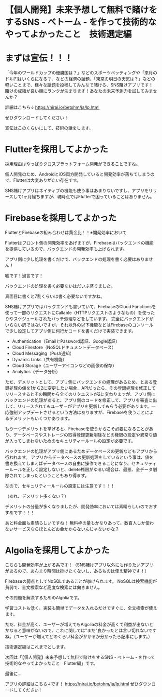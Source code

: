 # 【個人開発】未来予想して無料で賭けをするSNS - べトーム - を作って技術的なやってよかったこと　技術選定編

# まずは宣伝！！！

「今年のワールドカップの優勝国は？」などのスポーツベッティングや「来月のドル円はいくらになる？」などの経済の話題、「東京の明日の天気は？」などの軽いことまで、様々な話題を投稿してみんなで賭ける、SNS賭けアプリです！
賭けの成績が良い順にランクが決まります！あなたの未来予測力を試してみませんか？

詳細はこちら↓
https://nirai.io/betohm/ja/lp.html

ぜひダウンロードしてください！

宣伝はこのくらいにして、技術の話をします。

# Flutterを採用してよかった

採用理由はやっぱりクロスプラットフォーム開発ができることですね。

個人開発のため、AndroidとiOS両方開発していると開発効率が落ちてしまうので、Flutterは大変ありがたい存在です。

SNS賭けアプリはネイティブの機能も使う事はあまりないですし、アプリをリリースして1ヶ月経ちますが、現時点ではFlutterで困っていることはありません。

# Firebaseを採用してよかった

FlutterとFirebaseの組み合わせは黄金比！！※開発効率において

Flutterはフロント側の開発効率をあげますが、Firebaseはバックエンドの機能を提供しているので、バックエンドの開発効率も上げられます。

アプリ側に少し処理を書くだけで、バックエンドの処理を書く必要はありません！





嘘です！過言です！

バックエンドの処理を書く必要ないはだいぶ盛りました。

真面目に書くと7割くらいは書く必要ないですかね。

SNS賭けアプリではバックエンドも書いていて、FirebaseのCloud Functionsを使って一部のリクエストにCallable（HTTPリクエストのようなもの）を使ったりやスケジュールされたバッチ処理などをしています。
完全にバックエンドがいらない訳ではないですが、それ以外の以下機能などはFirebaseのコンソールで少し設定してアプリ側に何行かコードを書くだけで実装できます。

- Authentication（EmailとPassword認証、Google認証）
- Cloud Firestore（NoSQLドキュメントデータベース）
- Cloud Messaging（Push通知）
- Dynamic Links（共有機能）
- Cloud Storage（ユーザーアイコンなどの画像の保存）
- Analytics（データ分析）

ただ、デメリットとして、アプリ側にバックエンドの処理があるため、とある登録処理の値を1から2に変更したい場合、APIだったら、その登録処理を修正してリリースするとその瞬間から全てのリクエストが2に変わりますが、アプリ側にバックエンドの処理があると、アプリ側のコードを修正して、アプリを審査に出して、リリースされてもユーザーがアプリを更新してもらう必要があります。一応強制アップデートさせるという方法はありますが、Firebaseを使うことによるデメリットもいくつかあります。

もう一つデメリットを挙げると、Firebaseを使うからこそ必要になることがあり、データベースやストレージの取得登録更新削除などの権限の設定や異常な値が入ってしまわないためのセキュリティールールの設定が必要です。

バックエンドの処理がアプリ側にあるためデータベースの更新などもアプリから行われます。
アプリからデータベースの更新処理をしているという事は、値を書き換えてしまえばデータベースの自由に操作できることになり、セキュリティールールを正しく設定しないと、delete権限がゆるい場合は、最悪、全データ削除されてしまったということもあり得ます。

なので、セキュリティールールの設定には注意です！！！




（あれ、デメリット多くない？）

デメリットの分量が多くなりましたが、開発効率においては素晴らしいのでおすすめです！！！

あと料金面も素晴らしいですね！
無料枠の量もかなりあって、数百人しか使わないサービスならほとんどお金かからないんじゃないかな？

# Algoliaを採用してよかった

こちらも開発効率が上がる系です！（SNS賭けアプリ以外にも作りたいアプリがあるので、あんまり時間は掛けたくないし、あるものは使え精神です！）

Firebaseの弱点としてNoSQLであることが挙げられます。
NoSQLは検索機能が貧弱で、全文検索など高度な検索には向きません。

その問題を解決するためのAlgoliaです。

学習コストも低く、実装も簡単でデータを入れるだけですぐに、全文検索が使えます。

ただ、料金が高く、ユーザーが増えてもAlgoliaの料金が高くて利益が出ないとかなると意味がないので、これに関しては"まだ"良かったとは言い切れないですね。（ユーザーが増えてどのくらい料金がかかるか分かったら記事にします。）

技術選定編はこれまでとします。

次回は「【個人開発】未来予想して無料で賭けをするSNS - べトーム - を作って技術的なやってよかったこと　Flutter編」です。


最後に...

アプリの詳細はこちら↓です！
https://nirai.io/betohm/ja/lp.html
ぜひダウンロードしてください！